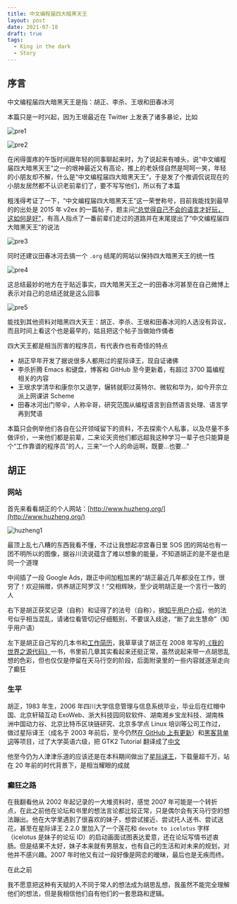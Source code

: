 ```yaml
---
title: 中文编程届四大暗黑天王
layout: post
date: 2021-07-10
draft: true
tags:
  - King in the dark
  - Story
---
```


## 序言

中文编程届四大暗黑天王是指：胡正、李杀、王垠和田春冰河

本篇只是一时兴起，因为王垠最近在 Twitter 上发表了诸多暴论，比如

![pre1](/images/king-in-the-dark/pre1.png)

![pre2](/images/king-in-the-dark/pre2.png)

在闲得蛋疼的午饭时间跟年轻的同事聊起来时，为了说起来有噱头，说“中文编程届四大暗黑天王”之一的垠神最近又有高论，推上的老妖怪自然是呵呵一笑，年轻的小朋友却不解，什么是“中文编程届四大暗黑天王”，于是发了个推调侃说现在的小朋友居然都不认识老前辈们了，要不写写他们，所以有了本篇

粗浅得考证了一下，“中文编程届四大暗黑天王”这一荣誉称号，目前我能找到最早的的出处是 2015 年 v2ex 的一篇帖子，题主问[“总觉得自己不会的语言才好玩，这如何是好”](https://www.v2ex.com/t/222200)，有高人指点了一番前辈们走过的道路并在末尾提出了“中文编程届四大暗黑天王”的说法

![pre3](/images/king-in-the-dark/pre3.png)

同时还建议田春冰河去搞一个 `.org` 结尾的网站以保持四大暗黑天王的统一性

![pre4](/images/king-in-the-dark/pre4.png)

这总结最妙的地方在于贴近事实，四大暗黑天王之一的田春冰河甚至在自己微博上表示对自己的总结还就是这么回事

![pre5](/images/king-in-the-dark/pre5.png)

能找到其他资料对暗黑四大天王：胡正、李杀、王垠和田春冰河的人选没有异议，而且时间上看这个也是最早的，姑且把这个帖子当做始作俑者

四大天王都是相当厉害的程序员，有代表作也有奇怪的特点

- 胡正早年开发了据说很多人都用过的星际译王，现自证诸佛
- 李杀折腾 Emacs 和键盘，博客和 GitHub 至今更新着，有超过 3700 篇编程相关的内容
- 王垠求学清华和康奈尔又退学，辗转就职过英特尔、微软和华为，如今开宗立派上网课讲 Scheme
- 田春冰河出门带伞，人称伞哥，研究范围从编程语言到自然语言处理、语言学再到梵语

本篇只会例举他们各自在公开领域留下的资料，不去探索个人私事，以及尽量不多做评价，一来他们都是前辈，二来论天资他们都远超我这种学习一辈子也只能算是个“工作靠谱的程序员”的人，三来“一个人的命运啊，既要...也要...”

## 胡正

### 网站

首先来看看胡正的个人网站：[http://www.huzheng.org/](http://www.huzheng.org/)

![huzheng1](/images/king-in-the-dark/huzheng1.png)

最顶上乱七八糟的东西我看不懂，不过让我想起凉宫春日里 SOS 团的网站也有一团不明所以的图像，据谷川流说蕴含了难以想象的能量，不知道胡正的是不是也是同一个道理

中间插了一段 Google Ads，跟正中间加粗加黑的“胡正最近几年都没在工作，很穷了！欢迎捐赠，供养胡正阿罗汉！”交相辉映，至少说明胡正是一个言行一致的人

右下是胡正获奖记录（自称）和证得了的法号（自称），据[知乎用户介绍](https://www.zhihu.com/question/21433985/answer/18216068)，他的法号似乎相当混乱，请诸位看管切记仔细甄别，不要误入歧途，“断了此生慧命”（知乎用户语）

左下是胡正自己写的几本书和[工作简历](http://www.huzheng.org/HuZheng-Resume.php)，我草草读了胡正在 2008 年写的[《我的世界之源代码》](http://www.huzheng.org/geniusreligion/TheSourceCodeOfMyWorld.pdf)一书，书里前几章其实看起来还挺正常，虽然说起来带一点胡思乱想的色彩，但也仅仅是停留在天马行空的阶段，后面附录里的一些内容就逐渐走向了癫狂

### 生平

胡正，1983 年生，2006 年四川大学信息管理与信息系统毕业，毕业后在红帽中国、北京轩辕互动 ExoWeb、浙大科技园同软软件、湖南湘乡宝龙科技、湖南株洲中国动力谷、北京比特币区块链研究、北京多学点 Linux 培训等公司工作过，做过星际译王（成名于 2003 年前后，至今仍然[在 GitHub 上有更新](https://github.com/huzheng001/stardict-3)）和[黑客背单词](http://reciteword.sourceforge.net)等项目，过了大学英语六级，把 GTK2 Tutorial 翻译成了[中文](http://www.huzheng.org/ebook/gtk2-tut/)

他至今仍为人津津乐道的应该还是在本科期间做出了[星际译王](http://stardict-4.sourceforge.net/)，下载量超千万，站在 20 年前的时代背景下，是相当耀眼的成就

### 癫狂之路

在我翻看他从 2002 年起记录的一大堆资料时，感觉 2007 年可能是一个转折点，在此之前他在论坛和书里的想法言论都比较正常，只是偶尔会有天马行空的想法蹦出。他在大学里遇到了很喜欢的妹子，想尝试接近、尝试托人送书、尝试送花，甚至在星际译王 2.2.0 里加入了一个莲花和 `devote to icelotus` 字样（icelotus 是妹子的论坛 ID）的启动画面试图表达爱意，还在论坛写情书述衷肠。但是结果不太好，妹子本来就有男朋友，也有自己的生活和对未来的规划，对他并不感兴趣。2007 年时他又有过一段好像是网恋的暧昧，最后也是无疾而终。

在此之前

我不愿意把这种有天赋的人不同于常人的想法成为胡思乱想，我虽然不能完全理解他们的想法，但是我相信他们自有他们的一套思路和逻辑。
